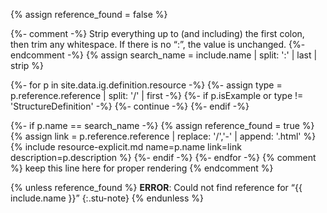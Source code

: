 {% assign reference_found = false %}

{%- comment -%}
  Strip everything up to (and including) the first colon,
  then trim any whitespace.  If there is no “:”, the value is unchanged.
{%- endcomment -%}
{% assign search_name = include.name | split: ':' | last | strip %}

{%- for p in site.data.ig.definition.resource -%}
  {%- assign type = p.reference.reference | split: '/' | first -%}
  {%- if p.isExample or type != 'StructureDefinition' -%}
    {%- continue -%}
  {%- endif -%}

  {%- if p.name == search_name -%}
    {% assign reference_found = true %}
    {% assign link = p.reference.reference | replace: '/','-' | append: '.html' %}
    {% include resource-explicit.md
         name=p.name
         link=link
         description=p.description %}
  {%- endif -%}
{%- endfor -%}
{% comment %} keep this line here for proper rendering {% endcomment %}

{% unless reference_found %}
**ERROR**: Could not find reference for “{{ include.name }}”
{:.stu-note}
{% endunless %}
